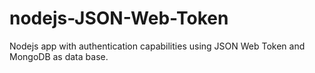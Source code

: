 # nodejs-JSON-Web-Token
Nodejs app with authentication capabilities using JSON Web Token and MongoDB as data base.
